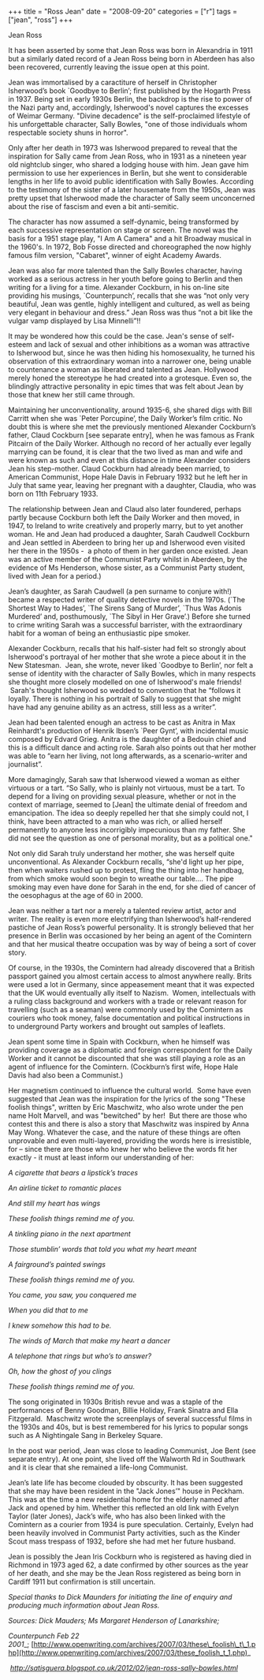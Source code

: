 +++
title = "Ross Jean"
date = "2008-09-20"
categories = ["r"]
tags = ["jean", "ross"]
+++

Jean Ross

It has been asserted by some that Jean Ross was born in Alexandria in 1911 but a similarly dated record of a Jean Ross being born in Aberdeen has also been recovered, currently leaving the issue open at this point. 

Jean was immortalised by a caractiture of herself in Christopher Isherwood’s book \`Goodbye to Berlin’; first published by the Hogarth Press in 1937. Being set in early 1930s Berlin, the backdrop is the rise to power of the Nazi party and, accordingly, Isherwood's novel captures the excesses of Weimar Germany. "Divine decadence" is the self-proclaimed lifestyle of his unforgettable character, Sally Bowles, "one of those individuals whom respectable society shuns in horror".

Only after her death in 1973 was Isherwood prepared to reveal that the inspiration for Sally came from Jean Ross, who in 1931 as a nineteen year old nightclub singer, who shared a lodging house with him. Jean gave him permission to use her experiences in Berlin, but she went to considerable lengths in her life to avoid public identification with Sally Bowles. According to the testimony of the sister of a later housemate from the 1950s, Jean was pretty upset that Isherwood made the character of Sally seem unconcerned about the rise of fascism and even a bit anti-semitic.

The character has now assumed a self-dynamic, being transformed by each successive representation on stage or screen. The novel was the basis for a 1951 stage play, "I Am A Camera" and a hit Broadway musical in the 1960's. In 1972, Bob Fosse directed and choreographed the now highly famous film version, "Cabaret", winner of eight Academy Awards.

Jean was also far more talented than the Sally Bowles character, having worked as a serious actress in her youth before going to Berlin and then writing for a living for a time. Alexander Cockburn, in his on-line site providing his musings, \`Counterpunch’, recalls that she was “not only very beautiful, Jean was gentle, highly intelligent and cultured, as well as being very elegant in behaviour and dress.” Jean Ross was thus “not a bit like the vulgar vamp displayed by Lisa Minnelli”!!

It may be wondered how this could be the case. Jean's sense of self-esteem and lack of sexual and other inhibitions as a woman was attractive to Isherwood but, since he was then hiding his homosexuality, he turned his observation of this extraordinary woman into a narrower one, being unable to countenance a woman as liberated and talented as Jean. Hollywood merely honed the stereotype he had created into a grotesque. Even so, the blindingly attractive personality in epic times that was felt about Jean by those that knew her still came through.   

Maintaining her unconventionality, around 1935-6, she shared digs with Bill Carritt when she was \`Peter Porcupine’, the Daily Worker’s film critic. No doubt this is where she met the previously mentioned Alexander Cockburn’s father, Claud Cockburn \[see separate entry\], when he was famous as Frank Pitcairn of the Daily Worker. Although no record of her actually ever legally marrying can be found, it is clear that the two lived as man and wife and were known as such and even at this distance in time Alexander considers Jean his step-mother. Claud Cockburn had already been married, to American Communist, Hope Hale Davis in February 1932 but he left her in July that same year, leaving her pregnant with a daughter, Claudia, who was born on 11th February 1933.

The relationship between Jean and Claud also later foundered, perhaps partly because Cockburn both left the Daily Worker and then moved, in 1947, to Ireland to write creatively and properly marry, but to yet another woman. He and Jean had produced a daughter, Sarah Caudwell Cockburn and Jean settled in Aberdeen to bring her up and Isherwood even visited her there in the 1950s -  a photo of them in her garden once existed. Jean was an active member of the Communist Party whilst in Aberdeen, by the evidence of Ms Henderson, whose sister, as a Communist Party student, lived with Jean for a period.)

Jean’s daughter, as Sarah Caudwell (a pen surname to conjure with!) became a respected writer of quality detective novels in the 1970s. (\`The Shortest Way to Hades’, \`The Sirens Sang of Murder’, \`Thus Was Adonis Murdered’ and, posthumously, \`The Sibyl in Her Grave’.) Before she turned to crime writing Sarah was a successful barrister, with the extraordinary habit for a woman of being an enthusiastic pipe smoker.

Alexander Cockburn, recalls that his half-sister had felt so strongly about Isherwood's portrayal of her mother that she wrote a piece about it in the New Statesman.  Jean, she wrote, never liked \`Goodbye to Berlin’, nor felt a sense of identity with the character of Sally Bowles, which in many respects she thought more closely modelled on one of Isherwood's male friends!  Sarah's thought Isherwood so wedded to convention that he “follows it loyally. There is nothing in his portrait of Sally to suggest that she might have had any genuine ability as an actress, still less as a writer”.  

Jean had been talented enough an actress to be cast as Anitra in Max Reinhardt's production of Henrik Ibsen’s \`Peer Gynt’, with incidental music composed by Edvard Grieg. Anitra is the daughter of a Bedouin chief and this is a difficult dance and acting role. Sarah also points out that her mother was able to “earn her living, not long afterwards, as a scenario-writer and journalist”.

More damagingly, Sarah saw that Isherwood viewed a woman as either virtuous or a tart. “So Sally, who is plainly not virtuous, must be a tart. To depend for a living on providing sexual pleasure, whether or not in the context of marriage, seemed to \[Jean\] the ultimate denial of freedom and emancipation. The idea so deeply repelled her that she simply could not, I think, have been attracted to a man who was rich, or allied herself permanently to anyone less incorrigibly impecunious than my father. She did not see the question as one of personal morality, but as a political one."

Not only did Sarah truly understand her mother, she was herself quite unconventional. As Alexander Cockburn recalls, “she'd light up her pipe, then when waiters rushed up to protest, fling the thing into her handbag, from which smoke would soon begin to wreathe our table…. The pipe smoking may even have done for Sarah in the end, for she died of cancer of the oesophagus at the age of 60 in 2000.

Jean was neither a tart nor a merely a talented review artist, actor and writer. The reality is even more electrifying than Isherwood’s half-rendered pastiche of Jean Ross’s powerful personality. It is strongly believed that her presence in Berlin was occasioned by her being an agent of the Comintern and that her musical theatre occupation was by way of being a sort of cover story.

Of course, in the 1930s, the Comintern had already discovered that a British passport gained you almost certain access to almost anywhere really. Brits were used a lot in Germany, since appeasement meant that it was expected that the UK would eventually ally itself to Nazism.  Women, intellectuals with a ruling class background and workers with a trade or relevant reason for travelling (such as a seaman) were commonly used by the Comintern as couriers who took money, false documentation and political instructions in to underground Party workers and brought out samples of leaflets.   

Jean spent some time in Spain with Cockburn, when he himself was providing coverage as a diplomatic and foreign correspondent for the Daily Worker and it cannot be discounted that she was still playing a role as an agent of influence for the Comintern. (Cockburn’s first wife, Hope Hale Davis had also been a Communist.)

Her magnetism continued to influence the cultural world.  Some have even suggested that Jean was the inspiration for the lyrics of the song "These foolish things", written by Eric Maschwitz, who also wrote under the pen name Holt Marvell, and was "bewitched" by her!  But there are those who contest this and there is also a story that Maschwitz was inspired by Anna May Wong. Whatever the case, and the nature of these things are often unprovable and even multi-layered, providing the words here is irresistible, for – since there are those who knew her who believe the words fit her exactly - it must at least inform our understanding of her:

_A cigarette that bears a lipstick’s traces_

_An airline ticket to romantic places_

_And still my heart has wings_

_These foolish things remind me of you._

_A tinkling piano in the next apartment_

_Those stumblin’ words that told you what my heart meant_

_A fairground’s painted swings_

_These foolish things remind me of you._

_You came, you saw, you conquered me_

_When you did that to me_

_I knew somehow this had to be._

_The winds of March that make my heart a dancer_

_A telephone that rings but who’s to answer?_

_Oh, how the ghost of you clings_

_These foolish things remind me of you._

The song originated in 1930s British revue and was a staple of the performances of Benny Goodman, Billie Holiday, Frank Sinatra and Ella Fitzgerald.  Maschwitz wrote the screenplays of several successful films in the 1930s and 40s, but is best remembered for his lyrics to popular songs such as A Nightingale Sang in Berkeley Square.

In the post war period, Jean was close to leading Communist, Joe Bent (see separate entry). At one point, she lived off the Walworth Rd in Southwark and it is clear that she remained a life-long Communist.

Jean’s late life has become clouded by obscurity. It has been suggested that she may have been resident in the "Jack Jones’" house in Peckham. This was at the time a new residential home for the elderly named after Jack and opened by him. Whether this reflected an old link with Evelyn Taylor (later Jones), Jack’s wife, who has also been linked with the Comintern as a courier from 1934 is pure speculation. Certainly, Evelyn had been heavily involved in Communist Party activities, such as the Kinder Scout mass trespass of 1932, before she had met her future husband.

Jean is possibly the Jean Iris Cockburn who is registered as having died in Richmond in 1973 aged 62, a date confirmed by other sources as the year of her death, and she may be the Jean Ross registered as being born in Cardiff 1911 but confirmation is still uncertain.

_Special thanks to Dick Maunders for initiating the line of enquiry and producing much information about Jean Ross._

_Sources: Dick Mauders; Ms Margaret Henderson of Lanarkshire;_  

_Counterpunch_ _Feb 22 2001__; [http://www.openwriting.com/archives/2007/03/these\_foolish\_t\_1.php](http://www.openwriting.com/archives/2007/03/these_foolish_t_1.php)_

 _http://satisguera.blogspot.co.uk/2012/02/jean-ross-sally-bowles.html_
